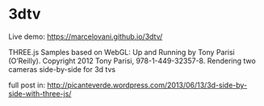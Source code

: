3dtv
====

Live demo: https://marcelovani.github.io/3dtv/

THREE.js Samples based on WebGL: Up and Running by Tony Parisi (O’Reilly). Copyright 2012 Tony Parisi, 978-1-449-32357-8.
Rendering two cameras side-by-side for 3d tvs

full post in:
http://picanteverde.wordpress.com/2013/06/13/3d-side-by-side-with-three-js/
